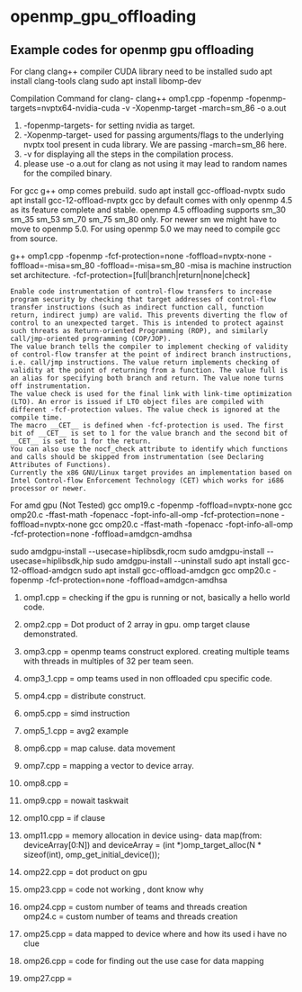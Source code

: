 # openmp_gpu_offloading

## Example codes for openmp gpu offloading


For clang clang++ compiler
CUDA library need to be installed
sudo apt install clang-tools clang 
sudo apt install libomp-dev

Compilation Command for clang-
clang++ omp1.cpp -fopenmp -fopenmp-targets=nvptx64-nvidia-cuda -v -Xopenmp-target -march=sm_86 -o a.out
1. -fopenmp-targets- for setting nvidia as target.
2. -Xopenmp-target- used for passing arguments/flags to the underlying nvptx tool present in cuda library.
    We are passing -march=sm_86 here.
3. -v for displaying all the steps in the compilation process.
4. please use -o a.out for clang as not using it may lead to random names for the compiled binary.



For gcc g++ omp comes prebuild.
sudo apt install gcc-offload-nvptx
sudo apt install gcc-12-offload-nvptx
gcc by default comes with only openmp 4.5 as its feature complete and stable.
openmp 4.5 offloading supports sm_30 sm_35 sm_53 sm_70 sm_75 sm_80 only. For newer sm we might have to move to openmp 5.0.
For using openmp 5.0 we may need to compile gcc from source.

g++ omp1.cpp -fopenmp -fcf-protection=none -foffload=nvptx-none -foffload=-misa=sm_80
-foffload=-misa=sm_80
-misa is machine instruction set architecture.
-fcf-protection=[full|branch|return|none|check]

    Enable code instrumentation of control-flow transfers to increase program security by checking that target addresses of control-flow transfer instructions (such as indirect function call, function return, indirect jump) are valid. This prevents diverting the flow of control to an unexpected target. This is intended to protect against such threats as Return-oriented Programming (ROP), and similarly call/jmp-oriented programming (COP/JOP).
    The value branch tells the compiler to implement checking of validity of control-flow transfer at the point of indirect branch instructions, i.e. call/jmp instructions. The value return implements checking of validity at the point of returning from a function. The value full is an alias for specifying both branch and return. The value none turns off instrumentation.
    The value check is used for the final link with link-time optimization (LTO). An error is issued if LTO object files are compiled with different -fcf-protection values. The value check is ignored at the compile time.
    The macro __CET__ is defined when -fcf-protection is used. The first bit of __CET__ is set to 1 for the value branch and the second bit of __CET__ is set to 1 for the return.
    You can also use the nocf_check attribute to identify which functions and calls should be skipped from instrumentation (see Declaring Attributes of Functions).
    Currently the x86 GNU/Linux target provides an implementation based on Intel Control-flow Enforcement Technology (CET) which works for i686 processor or newer.


For amd gpu (Not Tested)
gcc omp19.c -fopenmp -foffload=nvptx-none
gcc omp20.c -ffast-math -fopenacc -fopt-info-all-omp -fcf-protection=none -foffload=nvptx-none
gcc omp20.c -ffast-math -fopenacc -fopt-info-all-omp -fcf-protection=none -foffload=amdgcn-amdhsa

sudo amdgpu-install --usecase=hiplibsdk,rocm
sudo amdgpu-install --usecase=hiplibsdk,hip
sudo amdgpu-install --uninstall
sudo apt install gcc-12-offload-amdgcn
sudo apt install gcc-offload-amdgcn
gcc omp20.c -fopenmp -fcf-protection=none -foffload=amdgcn-amdhsa


1. omp1.cpp = checking if the gpu is running or not, basically a hello world code.
2. omp2.cpp = Dot product of 2 array in gpu. omp target clause demonstrated.
3. omp3.cpp = openmp teams construct explored. creating multiple teams with threads in multiples of 32 per team seen.
4. omp3_1.cpp = omp teams used in non offloaded cpu specific code.
4. omp4.cpp = distribute construct.
5. omp5.cpp = simd instruction
6. omp5_1.cpp = avg2 example
7. omp6.cpp = map caluse. data movement
8. omp7.cpp = mapping a vector to device array.
9. omp8.cpp =
10. omp9.cpp = nowait taskwait
11. omp10.cpp = if clause
12. omp11.cpp =  memory allocation in device using- 
    data map(from: deviceArray[0:N]) and 
    deviceArray = (int *)omp_target_alloc(N * sizeof(int), omp_get_initial_device());






22. omp22.cpp = dot product on gpu
23. omp23.cpp = code not working , dont know why
24. omp24.cpp = custom number of teams and threads creation  
    omp24.c   = custom number of teams and threads creation
25. omp25.cpp = data mapped to device where and how its used i have no clue
26. omp26.cpp = code for finding out the use case for data mapping
27. omp27.cpp = 
